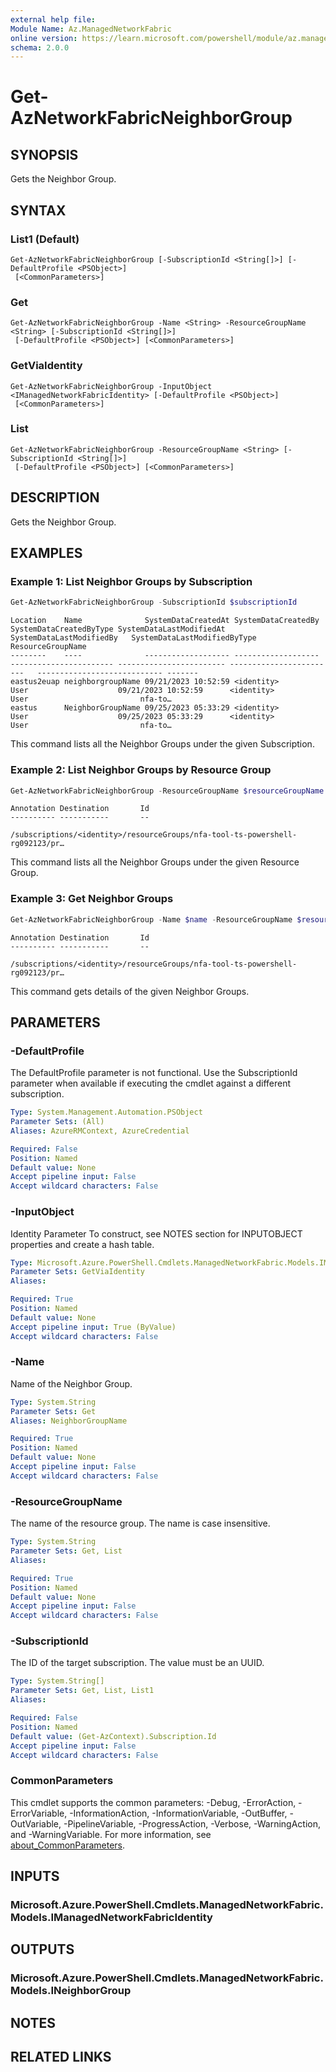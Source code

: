 ```yaml
---
external help file:
Module Name: Az.ManagedNetworkFabric
online version: https://learn.microsoft.com/powershell/module/az.managednetworkfabric/get-aznetworkfabricneighborgroup
schema: 2.0.0
---
```


# Get-AzNetworkFabricNeighborGroup

## SYNOPSIS
Gets the Neighbor Group.

## SYNTAX

### List1 (Default)
```
Get-AzNetworkFabricNeighborGroup [-SubscriptionId <String[]>] [-DefaultProfile <PSObject>]
 [<CommonParameters>]
```

### Get
```
Get-AzNetworkFabricNeighborGroup -Name <String> -ResourceGroupName <String> [-SubscriptionId <String[]>]
 [-DefaultProfile <PSObject>] [<CommonParameters>]
```

### GetViaIdentity
```
Get-AzNetworkFabricNeighborGroup -InputObject <IManagedNetworkFabricIdentity> [-DefaultProfile <PSObject>]
 [<CommonParameters>]
```

### List
```
Get-AzNetworkFabricNeighborGroup -ResourceGroupName <String> [-SubscriptionId <String[]>]
 [-DefaultProfile <PSObject>] [<CommonParameters>]
```

## DESCRIPTION
Gets the Neighbor Group.

## EXAMPLES

### Example 1: List Neighbor Groups by Subscription
```powershell
Get-AzNetworkFabricNeighborGroup -SubscriptionId $subscriptionId
```

```output
Location    Name              SystemDataCreatedAt SystemDataCreatedBy        SystemDataCreatedByType SystemDataLastModifiedAt SystemDataLastModifiedBy   SystemDataLastModifiedByType ResourceGroupName
--------    ----              ------------------- -------------------        ----------------------- ------------------------ ------------------------   ---------------------------- -------
eastus2euap neighborgroupName 09/21/2023 10:52:59 <identity>                 User                    09/21/2023 10:52:59      <identity>                 User                         nfa-to…
eastus      NeighborGroupName 09/25/2023 05:33:29 <identity>                 User                    09/25/2023 05:33:29      <identity>                 User                         nfa-to…
```

This command lists all the Neighbor Groups under the given Subscription.

### Example 2: List Neighbor Groups by Resource Group
```powershell
Get-AzNetworkFabricNeighborGroup -ResourceGroupName $resourceGroupName
```

```output
Annotation Destination       Id
---------- -----------       --
                             /subscriptions/<identity>/resourceGroups/nfa-tool-ts-powershell-rg092123/pr…
```

This command lists all the Neighbor Groups under the given Resource Group.

### Example 3: Get Neighbor Groups
```powershell
Get-AzNetworkFabricNeighborGroup -Name $name -ResourceGroupName $resourceGroupName
```

```output
Annotation Destination       Id
---------- -----------       --
                             /subscriptions/<identity>/resourceGroups/nfa-tool-ts-powershell-rg092123/pr…
```

This command gets details of the given Neighbor Groups.

## PARAMETERS

### -DefaultProfile
The DefaultProfile parameter is not functional.
Use the SubscriptionId parameter when available if executing the cmdlet against a different subscription.

```yaml
Type: System.Management.Automation.PSObject
Parameter Sets: (All)
Aliases: AzureRMContext, AzureCredential

Required: False
Position: Named
Default value: None
Accept pipeline input: False
Accept wildcard characters: False
```

### -InputObject
Identity Parameter
To construct, see NOTES section for INPUTOBJECT properties and create a hash table.

```yaml
Type: Microsoft.Azure.PowerShell.Cmdlets.ManagedNetworkFabric.Models.IManagedNetworkFabricIdentity
Parameter Sets: GetViaIdentity
Aliases:

Required: True
Position: Named
Default value: None
Accept pipeline input: True (ByValue)
Accept wildcard characters: False
```

### -Name
Name of the Neighbor Group.

```yaml
Type: System.String
Parameter Sets: Get
Aliases: NeighborGroupName

Required: True
Position: Named
Default value: None
Accept pipeline input: False
Accept wildcard characters: False
```

### -ResourceGroupName
The name of the resource group.
The name is case insensitive.

```yaml
Type: System.String
Parameter Sets: Get, List
Aliases:

Required: True
Position: Named
Default value: None
Accept pipeline input: False
Accept wildcard characters: False
```

### -SubscriptionId
The ID of the target subscription.
The value must be an UUID.

```yaml
Type: System.String[]
Parameter Sets: Get, List, List1
Aliases:

Required: False
Position: Named
Default value: (Get-AzContext).Subscription.Id
Accept pipeline input: False
Accept wildcard characters: False
```

### CommonParameters
This cmdlet supports the common parameters: -Debug, -ErrorAction, -ErrorVariable, -InformationAction, -InformationVariable, -OutBuffer, -OutVariable, -PipelineVariable, -ProgressAction, -Verbose, -WarningAction, and -WarningVariable. For more information, see [about_CommonParameters](http://go.microsoft.com/fwlink/?LinkID=113216).

## INPUTS

### Microsoft.Azure.PowerShell.Cmdlets.ManagedNetworkFabric.Models.IManagedNetworkFabricIdentity

## OUTPUTS

### Microsoft.Azure.PowerShell.Cmdlets.ManagedNetworkFabric.Models.INeighborGroup

## NOTES

## RELATED LINKS
